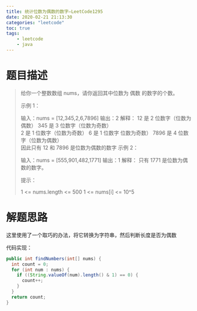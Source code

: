 ```yaml
---
title: 统计位数为偶数的数字—LeetCode1295
date: 2020-02-21 21:13:30
categories: "leetcode"
toc: true
tags: 
	- leetcode
	- java
---
```


# 题目描述

> 给你一个整数数组 nums，请你返回其中位数为 偶数 的数字的个数。
>
>  示例 1：
>
> 输入：nums = [12,345,2,6,7896]
> 输出：2
> 解释：
> 12 是 2 位数字（位数为偶数） 
> 345 是 3 位数字（位数为奇数）  
> 2 是 1 位数字（位数为奇数） 
> 6 是 1 位数字 位数为奇数） 
> 7896 是 4 位数字（位数为偶数）  
> 因此只有 12 和 7896 是位数为偶数的数字
> 示例 2：
>
> 输入：nums = [555,901,482,1771]
> 输出：1 
> 解释： 
> 只有 1771 是位数为偶数的数字。
>
>
> 提示：
>
> 1 <= nums.length <= 500
> 1 <= nums[i] <= 10^5

<!--more-->

# 解题思路

这里使用了一个取巧的办法，将它转换为字符串，然后判断长度是否为偶数

代码实现：

```java
public int findNumbers(int[] nums) {
  int count = 0;
  for (int num : nums) {
    if ((String.valueOf(num).length() & 1) == 0) {
      count++;
    }
  }
  return count;
}
```

